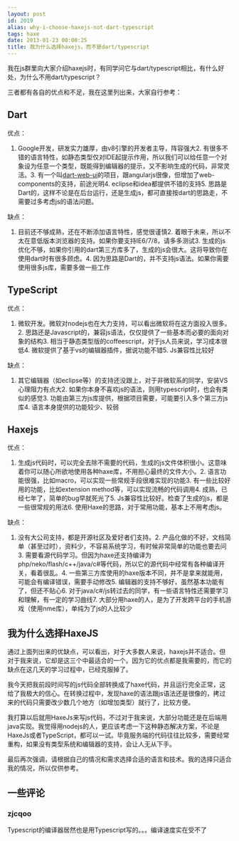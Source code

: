 ```yaml
---
layout: post
id: 2019
alias: why-i-choose-haxejs-not-dart-typescript
tags: haxe
date: 2013-01-23 00:00:25
title: 我为什么选择haxejs，而不是dart/typescript
---
```


我在js群里向大家介绍haxejs时，有同学问它与dart/typescript相比，有什么好处，为什么不用dart/typescript？

三者都有各自的优点和不足，我在这里列出来，大家自行参考：

## Dart

优点：

1.  Google开发，研发实力雄厚，由v8引擎的开发者主导，阵容强大2.  有很多不错的语言特性，如静态类型仅对IDE起提示作用，所以我们可以给任意一个对象设为任意一个类型，既能得到编辑器的提示，又不影响生成的代码，非常灵活。3.  有一个叫[dart-web-ui](https://github.com/dart-lang/web-ui)的项目，跟angularjs很像，但增加了web-components的支持，前途光明4.  eclipse和idea都提供不错的支持5.  思路是Dart的，这样不论是在后台运行，还是生成js，都可直接按dart的思路走，不需要过多考虑js的语法问题。

缺点：

1.  目前还不够成熟，还在不断添加语言特性，感觉很谨慎2.  着眼于未来，所以不太在意低版本浏览器的支持。如果你要支持IE6/7/8，请多多测试3.  生成的js优化不够，如果你引用的dart第三方库多了，生成的js会很大。这将导致你在使用dart时有很多顾虑。4.  因为思路是Dart的，并不支持js语法。如果你需要使用很多js库，需要多做一些工作

## TypeScript

优点：

1.  微软开发。微软对nodejs也在大力支持，可以看出微软将在这方面投入很多。2.  思路还是Javascript的，兼容js语法，仅仅提供了一些基本而必要的面向对象的结构3.  相当于静态类型版的coffeescript，对于js人员来说，学习成本很低4.  微软提供了基于vs的编辑器插件，据说功能不错5.  Js兼容性比较好

缺点：

1.  其它编辑器（如eclipse等）的支持还没跟上，对于非微软系的同学，安装VS心理阻力有点大2.  如果你本身不喜欢js的语法，则用typescript时，也会有类似的感觉3.  功能由第三方js库提供，根据项目需要，可能要引入多个第三方js库4.  语言本身提供的功能较少、较弱

## Haxejs

优点：

1.  生成js代码时，可以完全去除不需要的代码，生成的js文件体积很小。这意味着你可以随心所欲地使用各种haxe库，不用担心最终的文件大小。2.  语言功能很强，比如macro，可以实现一些常规手段很难实现的功能3.  有一些比较好用的功能，比如extension method等，可以实现流畅的代码调用4.  成熟，已经七年了，简单的bug早就死光了5.  Js兼容性比较好。检查了生成的js，都是一些很常规的用法6.  使用Haxe的思路，对于常用功能，基本上不用考虑js。

缺点：

1.  没有大公司支持，都是开源社区及爱好者们支持。2.  产品化做的不好，文档简单（甚至过时），资料少，不容易系统学习，有时候非常简单的功能也要去问3.  需要看源代码学习。但因为haxe还支持编译为php/neko/flash/c++/java/c#等代码，所以它的源代码中经常有各种编译开关，看着很乱。4.  一些第三方库使用的haxe版本不同，并不是拿来就能用，可能会有编译错误，需要手动修改5.  编辑器的支持不够好，虽然基本功能有了，但还不贴心6.  对于java/c#/js转过去的同学，有一些语言特性还需要学习和理解，有一定的学习曲线7.  大部分用haxe的人，是为了开发跨平台的手机游戏（使用nme库），单纯为了js的人比较少

## 我为什么选择HaxeJS

通过上面列出来的优缺点，可以看出，对于大多数人来说，haxejs并不适合。但对于我来说，它却是这三个中最适合的一个。因为它的优点都是我需要的，而它的缺点在这几天的学习过程中，已经克服掉了。

我今天把我前段时间写的js代码全部转换成了haxe代码，并且运行完全正常，这给了我极大的信心。在转换过程中，发现haxe的语法跟js语法还是很像的，拷过来的代码只需要改少数几个地方（如增加类型）就行了，比较方便。

我打算以后就用HaxeJs来写js代码，不过对于我来说，大部分功能还是在后端用java实现。我觉得用nodejs的人，更应该考虑一下这种静态解决方案，不论是HaxeJs或者TypeScript，都可以一试。毕竟服务端的代码往往比较多，需要经常重构，如果没有类型系统和编辑器的支持，会让人无从下手。

最后再次强调，请根据自己的情况和需求选择合适的语言和技术。我的选择只适合我的情况，所以仅供参考。

## 一些评论

### zjcqoo

Typescript的编译器居然也是用Typescript写的。。。编译速度实在受不了


